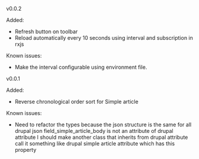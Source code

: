 v0.0.2

Added:
- Refresh button on toolbar 
- Reload automatically every 10 seconds using interval and subscription in rxjs

Known issues:
- Make the interval configurable using environment file.

v0.0.1

Added:
- Reverse chronological order sort for Simple article

Known issues:
- Need to refactor the types because the json structure is the same for all drupal json
  field_simple_article_body is not an attribute of drupal attribute
  I should make another class that inherits from drupal attribute
  call it something like drupal simple article attribute which has this property